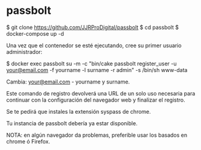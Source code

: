 # passbolt

$ git clone https://github.com/JJRProDigital/passbolt
$ cd passbolt
$ docker-compose up -d

Una vez que el contenedor se esté ejecutando, cree su primer usuario administrador:

$ docker exec passbolt su -m -c "bin/cake passbolt register_user -u your@email.com -f yourname -l surname -r admin" -s /bin/sh www-data

Cambia: your@email.com - yourname y surname.

Este comando de registro devolverá una URL de un solo uso necesaria para continuar con la configuración del navegador web y finalizar el registro.

Se te pedirá que instales la extensión syspass de chrome.

Tu instancia de passbolt debería ya estar disponible.

NOTA: en algún navegador da problemas, preferible usar los basados en chrome ó Firefox.
